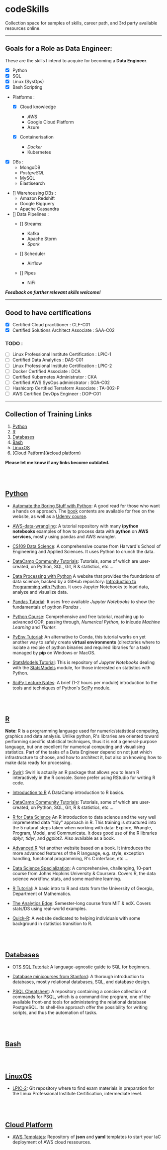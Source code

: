 codeSkills
=========

Collection space for samples of skills, career path, and 3rd party available resources online. 

---
## Goals for a Role as Data Engineer:
These are the skills I intend to acquire for becoming a **Data Engineer**.
* [x] Python
* [x] SQL
* [x] Linux (SysOps)
* [x] Bash Scripting

* Platforms :
    - [x] Cloud knowledge
      -  *AWS*
      - Google Cloud Platform
      - Azure
 
     - [x] Containerisation
       - *Docker*
       - Kubernetes
* [x] DBs :
    - MongoDB
    - *PostgreSQL*
    - MySQL
    - Elastisearch
* [] Warehousing DBs :
    - Amazon Redshift
    - Google Bigquery
    - Apache Cassandra
* [] Data Pipelines :
    - [] Streams:
      - Kafka
      - Apache Storm 
      - *Spark*

    - [] Scheduler
      - Airflow
    - [] Pipes
      - NiFi

**_Feedback on further relevant skills welcome!_**

---
## Good to have certifications
- [x] Certified Cloud practitioner : CLF-C01
- [x] Certified Solutions Architect Associate : SAA-C02

### TODO :
- [ ] Linux Professional Institute Certification : LPIC-1
- [ ] Certified Data Analytics : DAS-C01
- [ ] Linux Professional Institute Certification : LPIC-2
- [ ] Docker Certified Associate : DCA
- [ ] Certified Kubernetes Administrator : CKA
- [ ] Certified AWS SysOps administrator : SOA-C02
- [ ] Hashicorp Certified Terraform Associate : TA-002-P
- [ ] AWS Certified DevOps Engineer : DOP-C01

---

Collection of Training Links
---
1. [Python](#python)
2. [R](#r)
3. [Databases](#databases)
4. [Bash](#bash)
5. [LinuxOS](#linuxos)
5. [Cloud Patform](#cloud platform)

**__Please let me know if any links become outdated.__**

<br><br>
[Python](#contents)
---

* [Automate the Boring Stuff with Python](https://automatetheboringstuff.com/): A good read for those who want a hands on approach. The [book](https://nostarch.com/automatestuff) contents are available for free on the website, as well as a [Udemy course](https://www.udemy.com/automate/?couponCode=FOR_LIKE_10_BUCKS).

* [AWS-data-wrangling](https://github.com/awslabs/aws-data-wrangler/tree/main/tutorials): A tutorial repository with many __ipython notebooks__ examples of how to process data with __python__ on __AWS services__, mostly using pandas and AWS wrangler.

* [CS109 Data Science](http://cs109.github.io/2015/): A comprehensive course from Harvard's School of Engineering and Applied Sciences. It uses Python to crunch the data.

* [DataCamp Community Tutorials](https://www.datacamp.com/community/tutorials): Tutorials, some of which are user-created, on Python, SQL, Git, R & statistics, etc ...

* [Data Processing with Python](http://opentechschool.github.io/python-data-intro/) A website that provides the foundations of data science, backed by a GitHub repository: [Introduction to Programming with Python](http://opentechschool.github.io/python-beginners/). It uses Jupyter Notebooks to load data, analyze and visualize data.

* [Pandas Tutorial](https://bitbucket.org/hrojas/learn-pandas): It uses free available _Jupyter Notebooks_  to show the fundamentals of python _Pandas_ .

* [Python Course](https://www.python-course.eu/python3_course.php): Comprehensive and free tutorial, reaching up to advanced OOP, passing through, _Numerical Python_, to inlcude _Machine Learning_ and _Tkinter_.

* [PyEnv Tutorial](https://github.com/pyenv/pyenv): An alternative to Conda, this tutorial works on yet another way to safely create __virtual environments__ (directories where to isolate a recipie of python binaries and required libraries for a task) managed by __pip__ on Windows or MacOS.

* [StatsModels Tutorial](https://github.com/jseabold/tutorial): This is repository of _Jupyter Notebooks_ dealing with the [StatsModels](https://www.statsmodels.org/stable/index.html) module, for those interested on statistics with Python.

* [SciPy Lecture Notes](http://www.scipy-lectures.org/): A brief (1-2 hours per module) introduction to the tools and techniques of Python's [SciPy](https://www.scipy.org/) module.

<br><br>
[R](#contents)
---
**Note**: R is a programming language used for numeric/statistical computing, graphics and data analysis. Unlike python, R's libraries are oriented toward performing specific statistical techniques, thus it is not a general-purpose language, but one excellent for numerical computing and visualising statistics. Part of the tasks of a Data Engineer depend on not just which infrastructure to choose, and how to architect it, but also on knowing how to make data ready for processing.

* [Swirl](https://swirlstats.com/): Swirl is actually an R package that allows you to learn R interactively in the R console. Some prefer using RStudio for writing R code.

* [Introduction to R](https://www.datacamp.com/courses/free-introduction-to-r) A DataCamp introduction to R basics.

* [DataCamp Community Tutorials](https://www.datacamp.com/community/tutorials): Tutorials, some of which are user-created, on Python, SQL, Git, R & statistics, etc ...

* [R for Data Science](http://r4ds.had.co.nz/) An R introduction to data science and the very well impremented data "tidy" approach in R. This training is structured into the 5 natural steps taken when working with data: Explore, Wrangle, Program, Model, and Communicate. It does good use of the R libraries _dplyr_, _tidyr_, and _ggplot2_. Also available as a book.

* [Advanced R](http://adv-r.had.co.nz/) Yet another website based on a book. It introduces the more advanced features of the R language, e.g. style, exception handling, functional programming, R's C interface, etc ...

* [Data Science Specialization](https://www.coursera.org/specializations/jhu-data-science): A comprehensive, challenging, 10-part course from Johns Hopkins University & Coursera. Covers R, the data science workflow, stats, and some machine learning.

* [R Tutorial](http://www.cyclismo.org/tutorial/R/): A basic intro to R and stats from the University of Georgia, Department of Mathematics.

* [The Analytics Edge](https://www.edx.org/course/analytics-edge-mitx-15-071x-3): Semester-long course from MIT & edX. Covers stats/DS using real-world examples.

* [Quick-R](https://www.statmethods.net/): A website dedicated to helping individuals with some background in statistics transition to R.

<br><br>
[Databases](#contents)
---

* [OTS SQL Tutorial](http://opentechschool.github.io/sql-tutorial/): A language-agnostic guide to SQL for beginners.

* [Database minicourses from Stanford](https://lagunita.stanford.edu/courses/DB/2014/SelfPaced/about): A thorough introduction to databases, mostly relational databases, SQL, and database design.

* [PSQL Cheatsheet](https://gist.github.com/Kartones/dd3ff5ec5ea238d4c546): A repository containing a concise collection of commands for PSQL, which is a command-line program, one of the available front-end tools for administering the relational database PostgreSQL. Its shell-like approach offer the possibility for writing scripts, and thus the automation of tasks.

<br><br>
[Bash](#contents)
---


<br><br>
[LinuxOS](#contents)
---
* [LPIC-2](https://github.com/lpic2book/src/): Git repository where to find exam materials in preparation for the Linux Professional Institute Certification, intermediate level.



<br><br>
[Cloud Platform](#contents)
---

* [AWS Templates](https://github.com/awslabs/aws-cloudformation-templates/tree/master/aws): Repository of __json__ and __yaml__ templates to start your IaC deployment of AWS cloud ressources.